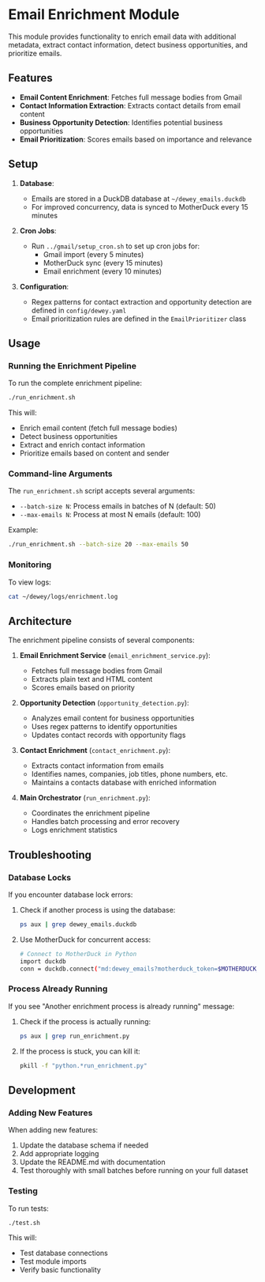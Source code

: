 # Email Enrichment Module

This module provides functionality to enrich email data with additional metadata, extract contact information, detect business opportunities, and prioritize emails.

## Features

- **Email Content Enrichment**: Fetches full message bodies from Gmail
- **Contact Information Extraction**: Extracts contact details from email content
- **Business Opportunity Detection**: Identifies potential business opportunities
- **Email Prioritization**: Scores emails based on importance and relevance

## Setup

1. **Database**:
   - Emails are stored in a DuckDB database at `~/dewey_emails.duckdb`
   - For improved concurrency, data is synced to MotherDuck every 15 minutes

2. **Cron Jobs**:
   - Run `../gmail/setup_cron.sh` to set up cron jobs for:
     - Gmail import (every 5 minutes)
     - MotherDuck sync (every 15 minutes)
     - Email enrichment (every 10 minutes)

3. **Configuration**:
   - Regex patterns for contact extraction and opportunity detection are defined in `config/dewey.yaml`
   - Email prioritization rules are defined in the `EmailPrioritizer` class

## Usage

### Running the Enrichment Pipeline

To run the complete enrichment pipeline:

```bash
./run_enrichment.sh
```

This will:
- Enrich email content (fetch full message bodies)
- Detect business opportunities
- Extract and enrich contact information
- Prioritize emails based on content and sender

### Command-line Arguments

The `run_enrichment.sh` script accepts several arguments:

- `--batch-size N`: Process emails in batches of N (default: 50)
- `--max-emails N`: Process at most N emails (default: 100)

Example:

```bash
./run_enrichment.sh --batch-size 20 --max-emails 50
```

### Monitoring

To view logs:

```bash
cat ~/dewey/logs/enrichment.log
```

## Architecture

The enrichment pipeline consists of several components:

1. **Email Enrichment Service** (`email_enrichment_service.py`):
   - Fetches full message bodies from Gmail
   - Extracts plain text and HTML content
   - Scores emails based on priority

2. **Opportunity Detection** (`opportunity_detection.py`):
   - Analyzes email content for business opportunities
   - Uses regex patterns to identify opportunities
   - Updates contact records with opportunity flags

3. **Contact Enrichment** (`contact_enrichment.py`):
   - Extracts contact information from emails
   - Identifies names, companies, job titles, phone numbers, etc.
   - Maintains a contacts database with enriched information

4. **Main Orchestrator** (`run_enrichment.py`):
   - Coordinates the enrichment pipeline
   - Handles batch processing and error recovery
   - Logs enrichment statistics

## Troubleshooting

### Database Locks

If you encounter database lock errors:

1. Check if another process is using the database:
   ```bash
   ps aux | grep dewey_emails.duckdb
   ```

2. Use MotherDuck for concurrent access:
   ```bash
   # Connect to MotherDuck in Python
   import duckdb
   conn = duckdb.connect("md:dewey_emails?motherduck_token=$MOTHERDUCK_TOKEN")
   ```

### Process Already Running

If you see "Another enrichment process is already running" message:

1. Check if the process is actually running:
   ```bash
   ps aux | grep run_enrichment.py
   ```

2. If the process is stuck, you can kill it:
   ```bash
   pkill -f "python.*run_enrichment.py"
   ```

## Development

### Adding New Features

When adding new features:

1. Update the database schema if needed
2. Add appropriate logging
3. Update the README.md with documentation
4. Test thoroughly with small batches before running on your full dataset

### Testing

To run tests:

```bash
./test.sh
```

This will:
- Test database connections
- Test module imports
- Verify basic functionality
